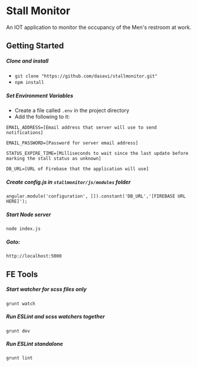 # Stall Monitor

An IOT application to monitor the occupancy of the Men's restroom at work.
 
## Getting Started

##### Clone and install
* `git clone "https://github.com/dasavi/stallmonitor.git"`
* `npm install`

##### Set Environment Variables
* Create a file called `.env` in the project directory
* Add the following to it:

`EMAIL_ADDRESS=[Email address that server will use to send notifications]`

`EMAIL_PASSWORD=[Password for server email address]`

`STATUS_EXPIRE_TIME=[Milliseconds to wait since the last update before marking the stall status as unknown]`

`DB_URL=[URL of Firebase that the application will use]`

##### Create config.js in `stallmonitor/js/modules` folder

`angular.module('configuration', []).constant('DB_URL','[FIREBASE URL HERE]');`

##### Start Node server
`node index.js`

##### Goto:
`http://localhost:5000`


## FE Tools
##### Start watcher for scss files only
`grunt watch`

##### Run ESLint and scss watchers together
`grunt dev`

##### Run ESLint standalone
`grunt lint`
